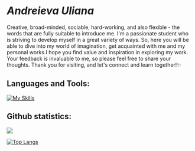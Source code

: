 # _Andreieva Uliana_

Creative, broad-minded, sociable, hard-working, and also flexible - the words that are fully suitable to introduce me. I'm a passionate student who is striving to develop myself in a great variety of ways. So, here you will be able to dive into my world of imagination, get acquainted with me and my personal works.I hope you find value and inspiration in exploring my work. Your feedback is invaluable to me, so please feel free to share your thoughts. Thank you for visiting, and let's connect and learn together!✨
## Languages and Tools:
[![My Skills](https://skillicons.dev/icons?i=java,spring,c,py,postman,swift,qt,mysql,mongo,cpp,firebase,maven,figma&theme=light)](https://skillicons.dev)
## Github statistics:
![](http://github-profile-summary-cards.vercel.app/api/cards/profile-details?username=Uliana200407&theme=swift)

[![Top Langs](https://github-readme-stats.vercel.app/api/top-langs/?username=Uliana200407&langs_count=10&hide_border=true&theme=vision-friendly-dark)](https://github.com/Uliana200407/github-readme-stats)
